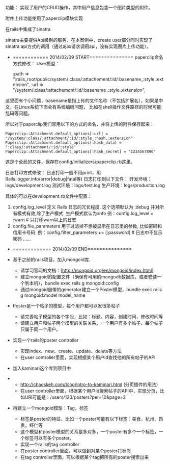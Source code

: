 功能：
实现了用户的CRUD操作，其中用户信息包含一个图片类型的附件。

附件上传功能使用了paperclip模块实现

在rails中集成了sinatra

sinatra主要提供Api级别的服务，在本案例中，create user部分同时实现了sinatra api方式的调用（通过ajax请求调用api，没有实现图片上传功能）。


* ============ 2014/02/09 START===============
paperclip命名方式修改：
User模型：

	:path => ":rails_root/public/system/:class/:attachement/:id/:basename_:style.:extension",
	:url => "/system/:class/:attachement/:id/:basename_:style.:extension",

这里面有个小问题，basename是指上传的文件名称（不包括扩展名），如果是中文，在Linux系统下面会有系统编码问题，
比如在shell操作文件路径的时候可能乱码等问题。

所以对于paperclip我们常用以下的方式的命名，并将上传的附件保存起来：

	Paperclip::Attachment.default_options[:url] = "/system/:class/:attachment/:id/:style_:hash.:extension"
	Paperclip::Attachment.default_options[:hash_data] = ":class/:attachment/:id/:style"
	Paperclip::Attachment.default_options[:hash_secret] = "1234567890"

这是个全局的文件，保存在config/initializers/paperclip.rb这里。


日志打印方式修改：
日志打印一般不用print，用Rails.logger.info(error|debug|fatal等)
日志打印到以下文件：
开发环境：logs/development.log
测试环境：logs/test.log
生产环境：logs/production.log

具体的可以在development.rb文件中配置：
1. config.log_level 定义 Rails 日志的冗长程度. 这个选项默认为 :debug 并对所有模式有效,除了生产模式. 生产模式默认为:info
   例：config.log_level = :warn      # 只打印warn以上的日志
2. config.file_parameters 用于过滤掉不想被显示在日志里的参数, 比如密码和信用卡号码.
  例：config.filter_parameters += [:password]   # 日志中不显示密码
......
* ============= 2014/02/09 END===============



* 基于之前的rails项目，加入mongoid库. 
	* 请学习官网的文档：[http://mongoid.org/en/mongoid/index.html]
	* 建立mongoid的配置文件（确保有可用的mongodb数据库，或者安装一个到本机），bundle exec rails g mongoid:config
	* 通过mongoid自带的generator建立一个Poster模型，bundle exec rails g mongoid:model model_name

* Poster是一个帖子的模型，每个用户都可以发很多帖子
	* 请完善帖子模型的各个字段，比如：标题，内容，创建时间，修改时间等
	* 请建立用户和帖子两个模型的关联关系，一个用户有多个帖子，每个帖子只属于同一个用户。

* 实现一个rails的poster controller
	* 实现index、new、create、update、delete等方法
	* 在user controller里面，实现根据某个用户id查找他的所有帖子的API

* 加入kaminari这个库到项目中
* 
	* http://chaoskeh.com/blog/intro-to-kaminari.html (分页插件的用法)
	* 在user controller里面，根据某个用户id搜索帖子的API中，实现分页，比如URI可能是：/users/123/posters?per=10&page=3

* 再建立一个mongoid模型：Tag，标签
	* 标签是poster的特征，比如一个poster可能有以下标签：美食，杭州，昂贵，虾仁等
	* 这个模型和poster模型的关系是多对多，一个poster有多个一个标签，一个标签可以有多个poster。
	* 实现一个rails的tag controller
	* 在poster controller里面，可以做到对某个poster打标签
	* 在tag controller里面，可以根据某个tag把所有的poster搜索出来



